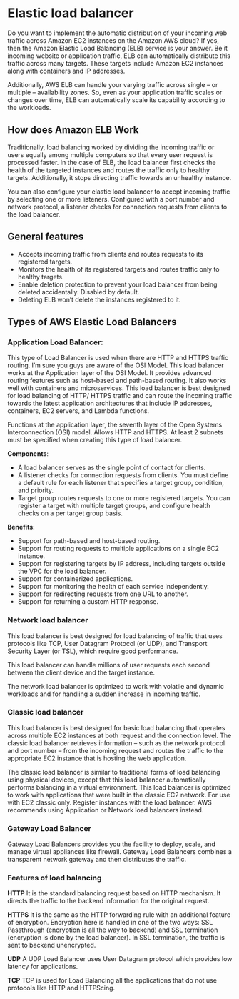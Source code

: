 # Elastic load balancer
Do you want to implement the automatic distribution of your incoming web traffic across Amazon EC2 instances on the Amazon AWS cloud? If yes, then the Amazon Elastic Load Balancing (ELB) service is your answer. Be it incoming website or application traffic, ELB can automatically distribute this traffic across many targets. These targets include Amazon EC2 instances along with containers and IP addresses.

Additionally, AWS ELB can handle your varying traffic across single – or multiple – availability zones. So, even as your application traffic scales or changes over time, ELB can automatically scale its capability according to the workloads.

## How does Amazon ELB Work

Traditionally, load balancing worked by dividing the incoming traffic or users equally among multiple computers so that every user request is processed faster. In the case of ELB, the load balancer first checks the health of the targeted instances and routes the traffic only to healthy targets. Additionally, it stops directing traffic towards an unhealthy instance.

You can also configure your elastic load balancer to accept incoming traffic by selecting one or more listeners. Configured with a port number and network protocol, a listener checks for connection requests from clients to the load balancer.

## General features
* Accepts incoming traffic from clients and routes requests to its registered targets.
* Monitors the health of its registered targets and routes traffic only to healthy targets.
* Enable deletion protection to prevent your load balancer from being deleted accidentally. Disabled by default.
* Deleting ELB won’t delete the instances registered to it.

## Types of AWS Elastic Load Balancers
### Application Load Balancer:

This type of Load Balancer is used when there are HTTP and HTTPS traffic routing. I’m sure you guys are aware of the OSI Model. This load balancer works at the Application layer of the OSI Model. It provides advanced routing features such as host-based and path-based routing. It also works well with containers and microservices.
This load balancer is best designed for load balancing of HTTP/ HTTPS traffic and can route the incoming traffic towards the latest application architectures that include IP addresses, containers, EC2 servers, and Lambda functions.

Functions at the application layer, the seventh layer of the Open Systems Interconnection (OSI) model.
Allows HTTP and HTTPS.
At least 2 subnets must be specified when creating this type of load balancer.

**Components**:
* A load balancer serves as the single point of contact for clients.
* A listener checks for connection requests from clients. You must define a default rule for each listener that specifies a target group, condition, and priority.
* Target group routes requests to one or more registered targets. You can register a target with multiple target groups, and configure health checks on a per target group basis.

**Benefits**:
* Support for path-based and host-based routing.
* Support for routing requests to multiple applications on a single EC2 instance.
* Support for registering targets by IP address, including targets outside the VPC for the load balancer.
* Support for containerized applications.
* Support for monitoring the health of each service independently.
* Support for redirecting requests from one URL to another.
* Support for returning a custom HTTP response.

### Network load balancer
This load balancer is best designed for load balancing of traffic that uses protocols like TCP, User Datagram Protocol (or UDP), and Transport Security Layer (or TSL), which require good performance.

This load balancer can handle millions of user requests each second between the client device and the target instance.

The network load balancer is optimized to work with volatile and dynamic workloads and for handling a sudden increase in incoming traffic.

### Classic load balancer
This load balancer is best designed for basic load balancing that operates across multiple EC2 instances at both request and the connection level. The classic load balancer retrieves information – such as the network protocol and port number – from the incoming request and routes the traffic to the appropriate EC2 instance that is hosting the web application.

The classic load balancer is similar to traditional forms of load balancing using physical devices, except that this load balancer automatically performs balancing in a virtual environment. This load balancer is optimized to work with applications that were built in the classic EC2 network.
For use with EC2 classic only. Register instances with the load balancer. AWS recommends using Application or Network load balancers instead.

### Gateway Load Balancer
Gateway Load Balancers provides you the facility to deploy, scale, and manage virtual appliances like firewall. Gateway Load Balancers combines a transparent network gateway and then distributes the traffic.

### Features of load balancing
**HTTP**
It is the standard balancing request based on HTTP mechanism. It directs the traffic to the backend information for the original request.

**HTTPS**
It is the same as the HTTP forwarding rule with an additional feature of encryption. Encryption here is handled in one of the two ways: SSL Passthrough (encryption is all the way to backend) and SSL termination (encryption is done by the load balancer). In SSL termination, the traffic is sent to backend unencrypted.

**UDP**
A UDP Load Balancer uses User Datagram protocol which provides low latency for applications.

**TCP**
TCP is used for Load Balancing all the applications that do not use protocols like HTTP and HTTPScing.
